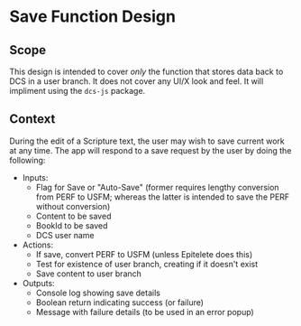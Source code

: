 # Save Function Design

## Scope

This design is intended to cover *only* the function that stores data back to DCS in a user branch. It does not cover any UI/X look and feel. It will impliment using the `dcs-js` package.

## Context

During the edit of a Scripture text, the user may wish to save current work at any time. The app will respond to a save request by the user by doing the following:
- Inputs: 
	- Flag for Save or "Auto-Save" (former requires lengthy conversion from PERF to USFM; whereas the latter is intended to save the PERF without conversion)
	- Content to be saved
	- BookId to be saved
	- DCS user name
- Actions:
	- If save, convert PERF to USFM (unless Epitelete does this)
	- Test for existence of user branch, creating if it doesn't exist
	- Save content to user branch
- Outputs:
	- Console log showing save details
	- Boolean return indicating success (or failure) 
	- Message with failure details (to be used in an error popup)